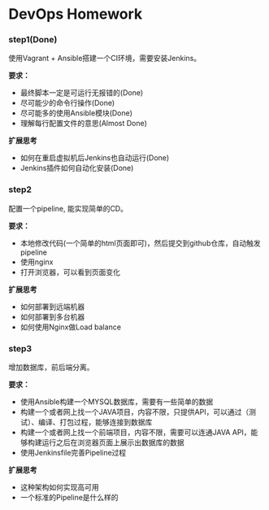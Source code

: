 # DevOps Homework

### step1(Done)

使用Vagrant + Ansible搭建一个CI环境，需要安装Jenkins。

**要求：**

+ 最终脚本一定是可运行无报错的(Done)
+ 尽可能少的命令行操作(Done)
+ 尽可能多的使用Ansible模块(Done)
+ 理解每行配置文件的意思(Almost Done)

**扩展思考**

+ 如何在重启虚拟机后Jenkins也自动运行(Done)
+ Jenkins插件如何自动化安装(Done)

### step2

配置一个pipeline, 能实现简单的CD。

**要求：**

+ 本地修改代码(一个简单的html页面即可)，然后提交到github仓库，自动触发pipeline
+ 使用nginx
+ 打开浏览器，可以看到页面变化

**扩展思考**

+ 如何部署到远端机器
+ 如何部署到多台机器
+ 如何使用Nginx做Load balance

### step3

增加数据库，前后端分离。

**要求：**

+ 使用Ansible构建一个MYSQL数据库，需要有一些简单的数据
+ 构建一个或者网上找一个JAVA项目，内容不限，只提供API，可以通过（测试）、编译、打包过程，能够连接到数据库
+ 构建一个或者网上找一个前端项目，内容不限，需要可以连通JAVA API，能够构建运行之后在浏览器页面上展示出数据库的数据
+ 使用Jenkinsfile完善Pipeline过程

**扩展思考**

+ 这种架构如何实现高可用
+ 一个标准的Pipeline是什么样的